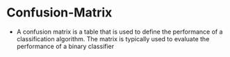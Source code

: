 # Confusion-Matrix
* A confusion matrix is a table that is used to define the performance of a classification algorithm. The matrix is typically used to evaluate the performance of a binary classifier
